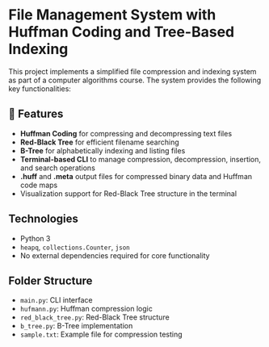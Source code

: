 # File Management System with Huffman Coding and Tree-Based Indexing

This project implements a simplified file compression and indexing system as part of a computer algorithms course. The system provides the following key functionalities:

## 🔧 Features

- **Huffman Coding** for compressing and decompressing text files
- **Red-Black Tree** for efficient filename searching
- **B-Tree** for alphabetically indexing and listing files
- **Terminal-based CLI** to manage compression, decompression, insertion, and search operations
- **.huff** and **.meta** output files for compressed binary data and Huffman code maps
- Visualization support for Red-Black Tree structure in the terminal

##  Technologies

- Python 3
- `heapq`, `collections.Counter`, `json`
- No external dependencies required for core functionality

##  Folder Structure

- `main.py`: CLI interface
- `hufmann.py`: Huffman compression logic
- `red_black_tree.py`: Red-Black Tree structure
- `b_tree.py`: B-Tree implementation
- `sample.txt`: Example file for compression testing
